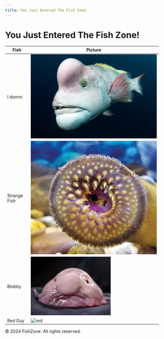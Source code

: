```yaml
---
title: You Just Entered The Fish Zone
---
```


# You Just Entered The Fish Zone!

| Fish | Picture |
|----|----|
| I dunno | ![First Fish](docs/assets/images/Sheepshead-wrasse-1024x683.jpg) |
| Strange Fish | ![Strange Fish](docs/assets/images/A-strange-fish.jpg) | 
| Blobby | ![Blobby](docs/assets/images/ugly.jpg) | 
| Red Guy | ![red](https://github.com/user-attachments/assets/e0863c47-5892-402a-b4e0-b0cd50740846)


© 2024 FishZone. All rights reserved.
